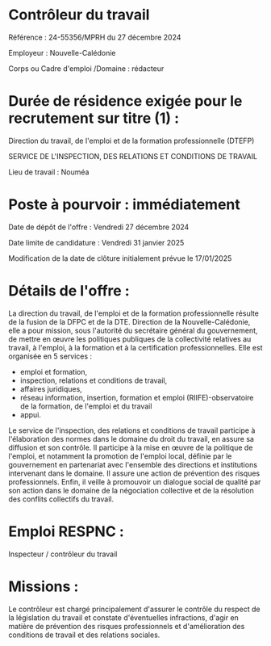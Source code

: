 # Contrôleur du travail

Référence : 24-55356/MPRH du 27 décembre 2024

Employeur : Nouvelle-Calédonie

Corps ou Cadre d'emploi /Domaine : rédacteur

# Durée de résidence exigée pour le recrutement sur titre (1) :

Direction du travail, de l'emploi et de la formation professionnelle (DTEFP)

SERVICE DE L'INSPECTION, DES RELATIONS ET CONDITIONS DE TRAVAIL

Lieu de travail : Nouméa

# Poste à pourvoir : immédiatement

Date de dépôt de l'offre : Vendredi 27 décembre 2024

Date limite de candidature : Vendredi 31 janvier 2025

Modification de la date de clôture initialement prévue le 17/01/2025

# Détails de l'offre :

La direction du travail, de l'emploi et de la formation professionnelle résulte de la fusion de la DFPC et de la DTE. Direction de la Nouvelle-Calédonie, elle a pour mission, sous l'autorité du secrétaire général du gouvernement, de mettre en œuvre les politiques publiques de la collectivité relatives au travail, à l'emploi, à la formation et à la certification professionnelles. Elle est organisée en 5 services :

- emploi et formation,
- inspection, relations et conditions de travail,
- affaires juridiques,
- réseau information, insertion, formation et emploi (RIIFE)-observatoire de la formation, de l'emploi et du travail
- appui.

Le service de l'inspection, des relations et conditions de travail participe à l'élaboration des normes dans le domaine du droit du travail, en assure sa diffusion et son contrôle. Il participe à la mise en œuvre de la politique de l'emploi, et notamment la promotion de l'emploi local, définie par le gouvernement en partenariat avec l'ensemble des directions et institutions intervenant dans le domaine. Il assure une action de prévention des risques professionnels. Enfin, il veille à promouvoir un dialogue social de qualité par son action dans le domaine de la négociation collective et de la résolution des conflits collectifs du travail.

# Emploi RESPNC :

Inspecteur / contrôleur du travail

# Missions :

Le contrôleur est chargé principalement d'assurer le contrôle du respect de la législation du travail et constate d'éventuelles infractions, d'agir en matière de prévention des risques professionnels et d'amélioration des conditions de travail et des relations sociales.